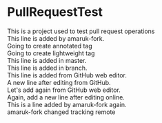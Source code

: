 # PullRequestTest
This is a project used to test pull request operations<br />
This line is added by amaruk-fork.<br />
Going to create annotated tag<br />
Going to create lightweight tag<br />
This line is added in master.<br />
This line is added in branch.<br />
This line is added from GitHub web editor.<br />
A new line after editing from GitHub. <br />
Let's add again from GitHub web editor. <br />
Again, add a new line after editing online. <br />
This is a line added by amaruk-fork again. <br />
amaruk-fork changed tracking remote

